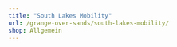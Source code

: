 ```yaml
---
title: "South Lakes Mobility"
url: /grange-over-sands/south-lakes-mobility/
shop: Allgemein
---
```

